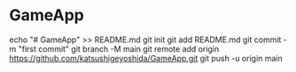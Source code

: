 # GameApp

echo "# GameApp" >> README.md
git init
git add README.md
git commit -m "first commit"
git branch -M main
git remote add origin https://github.com/katsushigeyoshida/GameApp.git
git push -u origin main
